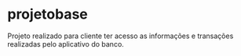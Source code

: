 # projetobase
Projeto realizado para cliente ter acesso as informações e transações realizadas pelo aplicativo do banco.
